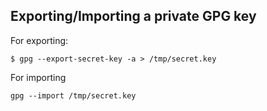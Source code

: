 Exporting/Importing a private GPG key
-------------------------------------

For exporting:

    $ gpg --export-secret-key -a > /tmp/secret.key
    
For importing

    gpg --import /tmp/secret.key